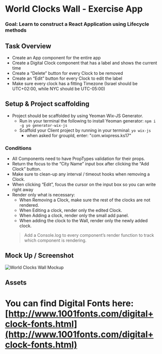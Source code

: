 # World Clocks Wall - Exercise App
### **Goal**: Learn to construct a React Application using Lifecycle methods 
 
## Task Overview
  * Create an App component for the entire app
  * Create a Digital Clock component that has a label and shows the current time
  * Create a “Delete” button for every Clock to be removed
  * Create an “Edit” button for every Clock to edit the label
  * Make sure every clock has a fitting Timezone (Israel should be UTC+02:00, while NYC should be UTC-05:00)
 
## Setup & Project scaffolding
  * Project should be scaffolded by using Yeoman Wix-JS Generator.
    * Run in your terminal the following to install Yeoman generator: ```npm i -g yo generator-wix-js``` 
    * Scaffold your Client project by running in your terminal: ```yo wix-js```
      * when asked for groupId, enter: "com.wixpress.ks17"

### Conditions
  * All Components need to have PropTypes validation for their props.
  * Return the focus to the “City Name” input box after clicking the “Add Clock” button.
  * Make sure to clean-up any interval / timeout hooks when removing a Clock.
  * When clicking “Edit”, focus the cursor on the input box so you can write right away
  * Render only what is necessary:
    * When Removing a Clock, make sure the rest of the clocks are not rendered.
    * When Editing a clock, render only the edited Clock.
    * When Adding a clock, render only the small add panel.
    * When adding the clock to the Wall, render only the newly added clock.
    > Add a Console.log to every component’s render function to track which component is rendering.


## Mock Up / Screenshot

![World Clocks Wall Mockup](https://static.wixstatic.com/media/32d4ec_db0e2957450d46feac3e39da8f7ee8f8~mv2.png/v1/fill/w_800,h_413,al_c,usm_0.66_1.00_0.01/32d4ec_db0e2957450d46feac3e39da8f7ee8f8~mv2.png)


## Assets
You can find Digital Fonts here: [http://www.1001fonts.com/digital+clock-fonts.html](http://www.1001fonts.com/digital+clock-fonts.html)
=======
